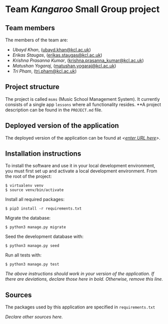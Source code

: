 # Team *Kangaroo* Small Group project

## Team members
The members of the team are:
- *Ubayd Khan*, ([ubayd.khan@kcl.ac.uk](ubayd.khan@kcl.ac.uk))
- *Erikas Staugas*, ([erikas.staugas@kcl.ac.uk](erikas.staugas@kcl.ac.uk))
- *Krishna Prasanna Kumar*, ([krishna.prasanna_kumar@kcl.ac.uk](krishna.prasanna_kumar@kcl.ac.uk)) 
- *Matushan Yogaraj*, ([matushan.yogaraj@kcl.ac.uk](matushan.yogaraj@kcl.ac.uk))
- *Tri Pham*, ([tri.pham@kcl.ac.uk](tri.pham@kcl.ac.uk))

## Project structure
The project is called `msms` (Music School Management System).  It currently consists of a single app `lessons` where all functionality resides.
**A project description can be found in the `PROJECT.md` file.

## Deployed version of the application
The deployed version of the application can be found at *<[enter URL here](URL)>*.

## Installation instructions
To install the software and use it in your local development environment, you must first set up and activate a local development environment.  From the root of the project:

```
$ virtualenv venv
$ source venv/bin/activate
```

Install all required packages:

```
$ pip3 install -r requirements.txt
```

Migrate the database:

```
$ python3 manage.py migrate
```

Seed the development database with:

```
$ python3 manage.py seed
```

Run all tests with:
```
$ python3 manage.py test
```

*The above instructions should work in your version of the application.  If there are deviations, declare those here in bold.  Otherwise, remove this line.*

## Sources
The packages used by this application are specified in `requirements.txt`

*Declare other sources here.*
